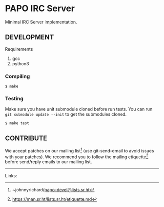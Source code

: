 PAPO IRC Server
===============

Minimal IRC Server implementation.

DEVELOPMENT
-----------

Requirements

 1. gcc
 2. python3

### Compiling

    $ make

### Testing

Make sure you have unit submodule cloned before run tests. You can run `git
submodule update --init` to get the submodules cloned.

    $ make test

CONTRIBUTE
----------

We accept patches on our mailing list[^1] (use git-send-email to avoid issues
with your patches). We recommend you to follow the mailing etiquette[^2] before
send/reply emails to our mailing list.

---

Links:
[^1]: ~johnnyrichard/papo-devel@lists.sr.ht
[^2]: https://man.sr.ht/lists.sr.ht/etiquette.md
